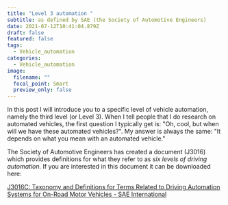 ```yaml
---
title: "Level 3 automation "
subtitle: as defined by SAE (the Society of Automotive Engineers)
date: 2021-07-12T10:41:04.879Z
draft: false
featured: false
tags:
  - Vehicle_automation
categories:
  - Vehicle_automation
image:
  filename: ""
  focal_point: Smart
  preview_only: false
---
```

In this post I will introduce you to a specific level of vehicle automation, namely the third level (or Level 3). When I tell people that I do research on automated vehicles, the first question I typically get is: "Oh, cool, but when will we have these automated vehicles?". My answer is always the same: "It depends on what you mean with an automated vehicle." 

The Society of Automotive Engineers has created a document (J3016) which provides definitions for what they refer to as *six levels of driving automation.* If you are interested in this document it can be downloaded here: <!--StartFragment-->

[J3016C: Taxonomy and Definitions for Terms Related to Driving Automation Systems for On-Road Motor Vehicles - SAE International](https://www.sae.org/standards/content/j3016_202104)

<!--EndFragment-->